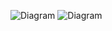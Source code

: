 ![Diagram](https://www.planttext.com/api/plantuml/png/V92n2W8n44Jx_OhbR5IumbP4XBDGi12qi9F516_naaYo2Y9-cOMVv2yOpIcUXUKCysQMlLzleo3avM0gWB1ZYzu53I0ibKOiAWe1nqnRJmPWyv8JHsDdyGo8-K8ysorErPUmP7IKBHNM6obL7sSSP52Kl6Gj2Hu-uqV72bVQ9AlTWSjxOK5sNfBvl_19DveRPoNhZRAFLbqTlSWtoQoNOJS_x7FC3DbJLkDzB9pPky32pluYAPYWYDVjCD9MnPS-0000__y30000)
![Diagram](https://www.planttext.com/api/plantuml/png/PD0nRi9040NGVaxnJMMkG1gGKjE4aiOXYtU4FRRi0IbrBa1kG29HW9GkbLDGh2_22RX2PX555CgTVNzcTou_ft6hMQFhiY1gLonegjOHAMlXC5aeRrXVySXPtcGbvc8gUgBHr9-xhneQZeB-lN-J7EB3PurDsA6qEyNAo67zG7JZUu64JZ7ejpSVMmmCy1Bf4EgT8EstePDyIC1eviEtkUVmKVqBcGqxyLX4a2I9DN55wv0-PNmVjM8Cn8Bod-TUnyEYyi9B-rbL4utjOElu1G00__y30000)
